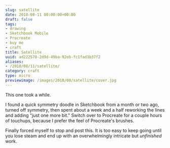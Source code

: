 ```yaml
---
slug: satellite
date: 2018-08-11 00:00:00+00:00
draft: false
tags:
- drawing
- Sketchbook Mobile
- Procreate
- buy me
- craft
title: Satellite
uuid: ad222570-2d9d-49ba-92eb-fc1fad3b37f2
aliases:
- /2018/08/11/satellite/
category: craft
type: micro
previewimage: /images/2018/08/satellite/cover.jpg
---
```

This one took a while.
<!-- TEASER_END -->

I found a quick symmetry doodle in Sketchbook from a month or two ago, turned off symmetry, then spent about a
week and a half reworking the lines and adding "just one more bit." Switch over to Procreate for a couple
hours of touchups, because I prefer the feel of Procreate's brushes.

Finally forced myself to stop and post this. It is too easy to keep going until you lose steam and end up with
an overwhelmingly intricate but *unfinished* work.